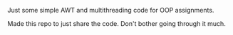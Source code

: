 Just some simple AWT and multithreading code for OOP assignments.

Made this repo to just share the code. Don't bother going through it much.